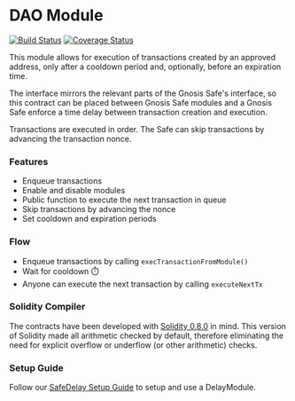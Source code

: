 # DAO Module
[![Build Status](https://github.com/gnosis/delay-module/workflows/delay-module/badge.svg?branch=main)](https://github.com/gnosis/delay-module/actions)
[![Coverage Status](https://coveralls.io/repos/github/gnosis/delay-module/badge.svg?branch=main)](https://coveralls.io/github/gnosis/delay-module)

This module allows for execution of transactions created by an approved address, only after a cooldown period and, optionally, before an expiration time.

The interface mirrors the relevant parts of the Gnosis Safe's interface, so this contract can be placed between Gnosis Safe modules and a Gnosis Safe enforce a time delay between transaction creation and execution.

Transactions are executed in order. The Safe can skip transactions by advancing the transaction nonce.

### Features
- Enqueue transactions
- Enable and disable modules
- Public function to execute the next transaction in queue
- Skip transactions by advancing the nonce
- Set cooldown and expiration periods

### Flow
- Enqueue transactions by calling `execTransactionFromModule()`
- Wait for cooldown ⏱️
- Anyone can execute the next transaction by calling `executeNextTx`

### Solidity Compiler

The contracts have been developed with [Solidity 0.8.0](https://github.com/ethereum/solidity/releases/tag/v0.8.0) in mind. This version of Solidity made all arithmetic checked by default, therefore eliminating the need for explicit overflow or underflow (or other arithmetic) checks.

### Setup Guide

Follow our [SafeDelay Setup Guide](./docs/setup_guide.md) to setup and use a DelayModule.
